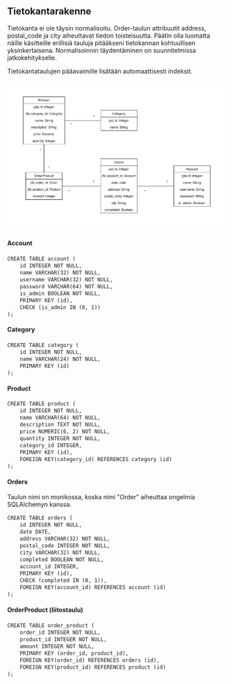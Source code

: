 ## Tietokantarakenne

Tietokanta ei ole täysin normalisoitu. Order-taulun attribuutit address, postal_code ja city aiheuttavat tiedon toisteisuutta. Päätin olla luomatta näille käsitteille erillisiä tauluja pitääkseni tietokannan kohtuullisen yksinkertaisena. Normalisoinnin täydentäminen on suunnitelmissa jatkokehitykselle.

Tietokantataulujen pääavaimille lisätään automaattisesti indeksit.

![](Tietokantakaavio.png)

#### Account
```
CREATE TABLE account (
    id INTEGER NOT NULL, 
    name VARCHAR(32) NOT NULL, 
    username VARCHAR(32) NOT NULL, 
    password VARCHAR(64) NOT NULL, 
    is_admin BOOLEAN NOT NULL, 
    PRIMARY KEY (id), 
    CHECK (is_admin IN (0, 1))
);
```

#### Category
```
CREATE TABLE category (
    id INTEGER NOT NULL, 
    name VARCHAR(24) NOT NULL, 
    PRIMARY KEY (id)
);
```

#### Product
```
CREATE TABLE product (
    id INTEGER NOT NULL, 
    name VARCHAR(64) NOT NULL, 
    description TEXT NOT NULL, 
    price NUMERIC(6, 2) NOT NULL, 
    quantity INTEGER NOT NULL, 
    category_id INTEGER, 
    PRIMARY KEY (id), 
    FOREIGN KEY(category_id) REFERENCES category (id)
);
```

#### Orders
Taulun nimi on monikossa, koska nimi "Order" aiheuttaa ongelmia SQLAlchemyn kanssa.

```
CREATE TABLE orders (
    id INTEGER NOT NULL, 
    date DATE, 
    address VARCHAR(32) NOT NULL, 
    postal_code INTEGER NOT NULL, 
    city VARCHAR(32) NOT NULL, 
    completed BOOLEAN NOT NULL, 
    account_id INTEGER, 
    PRIMARY KEY (id), 
    CHECK (completed IN (0, 1)), 
    FOREIGN KEY(account_id) REFERENCES account (id)
);
```

#### OrderProduct (liitostaulu)
```
CREATE TABLE order_product (
    order_id INTEGER NOT NULL, 
    product_id INTEGER NOT NULL, 
    amount INTEGER NOT NULL, 
    PRIMARY KEY (order_id, product_id), 
    FOREIGN KEY(order_id) REFERENCES orders (id), 
    FOREIGN KEY(product_id) REFERENCES product (id)
);
```
